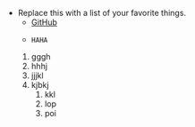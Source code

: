 * Replace this with a list of your favorite things.
  *   [GitHub](http://github.com)
  *     HAHA
  1. gggh
  2. hhhj
  3. jjjkl
  4. kjbkj
     1. kkl
     2. lop
     3. poi
